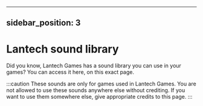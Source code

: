 <!---THIS PAGE WILL COME AT A LATER DATE, DON'T ADD IT YET-->
---
sidebar_position: 3
---

# Lantech sound library

Did you know, Lantech Games has a sound library you can use in your games?
You can access it here, on this exact page.

:::caution
These sounds are only for games used in Lantech Games. You are not allowed to use these sounds anywhere else without crediting. If you want to use them somewhere else, give appropriate credits to this page.
:::

<!---THIS PAGE WILL COME AT A LATER DATE, DON'T ADD IT YET-->
